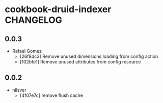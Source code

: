 cookbook-druid-indexer CHANGELOG
===============

## 0.0.3

  - Rafael Gomez
    - [26f8dc3] Remove unused dimensions loading from config action
    - [102bfe1] Remove unused attributes from config resource

## 0.0.2

  - nilsver
    - [4f07e7c] remove flush cache
